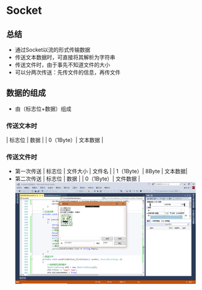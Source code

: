 # Socket
## 总结
* 通过Socket以流的形式传输数据
* 传送文本数据时，可直接将其解析为字符串
* 传送文件时，由于事先不知道文件的大小
* 可以分两次传送：先传文件的信息，再传文件
## 数据的组成
* 由（标志位+数据）组成
### 传送文本时
| 标志位 | 数据 |
| 0（1Byte）| 文本数据 |
### 传送文件时
* 第一次传送
| 标志位 | 文件大小 | 文件名 |
| 1（1Byte）| 8Byte | 文本数据|
* 第二次传送
| 标志位 | 数据 |
| 0（1Byte）| 文件数据 |
![image](https://github.com/Foggydays/Socket/blob/master/Image/%E5%B1%8F%E5%B9%95%E6%88%AA%E5%9B%BE(6).png)
